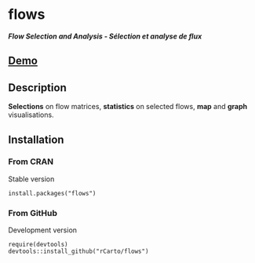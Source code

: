 # flows
***Flow Selection and Analysis - Sélection et analyse de flux***

## **[Demo](https://cran.r-project.org/web/packages/flows/vignettes/flows.html)**


## Description
**Selections** on flow matrices, **statistics** on selected flows, **map** and **graph** visualisations.


## Installation
### From CRAN
Stable version
```{r}
install.packages("flows")
```
### From GitHub
Development version
```{r}
require(devtools)
devtools::install_github("rCarto/flows")
```


